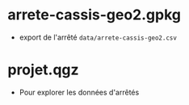 # arrete-cassis-geo2.gpkg
- export de l'arrêté `data/arrete-cassis-geo2.csv`

# projet.qgz
- Pour explorer les données d'arrêtés